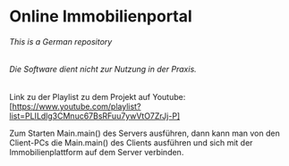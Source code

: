 # Online Immobilienportal

###### This is a German repository

###### Die Software dient nicht zur Nutzung in der Praxis.

Link zu der Playlist zu dem Projekt auf Youtube:
[https://www.youtube.com/playlist?list=PLILdlg3CMnuc67BsRFuu7ywVtO7ZrJj-P]

Zum Starten Main.main() des Servers ausführen, dann kann man von den Client-PCs die Main.main() des Clients ausführen und sich mit der Immobilienplattform auf dem Server verbinden.
